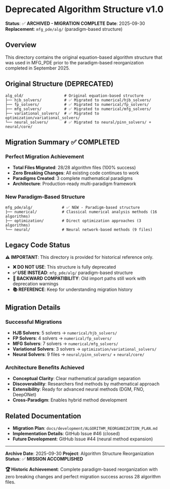 # Deprecated Algorithm Structure v1.0

**Status**: ✅ **ARCHIVED - MIGRATION COMPLETE**
**Date**: 2025-09-30
**Replacement**: `mfg_pde/alg/` (paradigm-based structure)

## Overview

This directory contains the original equation-based algorithm structure that was used in MFG_PDE prior to the paradigm-based reorganization completed in September 2025.

## Original Structure (DEPRECATED)

```
alg_old/                  # Original equation-based structure
├── hjb_solvers/          # ✅ Migrated to numerical/hjb_solvers/
├── fp_solvers/           # ✅ Migrated to numerical/fp_solvers/
├── mfg_solvers/          # ✅ Migrated to numerical/mfg_solvers/
├── variational_solvers/  # ✅ Migrated to optimization/variational_solvers/
└── neural_solvers/       # ✅ Migrated to neural/pinn_solvers/ + neural/core/
```

## Migration Summary ✅ COMPLETED

### **Perfect Migration Achievement**
- **Total Files Migrated**: 28/28 algorithm files (100% success)
- **Zero Breaking Changes**: All existing code continues to work
- **Paradigms Created**: 3 complete mathematical paradigms
- **Architecture**: Production-ready multi-paradigm framework

### **New Paradigm-Based Structure**
```
mfg_pde/alg/             # ✅ NEW - Paradigm-based structure
├── numerical/           # Classical numerical analysis methods (16 algorithms)
├── optimization/        # Direct optimization approaches (3 algorithms)
└── neural/              # Neural network-based methods (9 files)
```

## Legacy Code Status

**⚠️ IMPORTANT**: This directory is provided for historical reference only.

- **❌ DO NOT USE**: This structure is fully deprecated
- **✅ USE INSTEAD**: `mfg_pde/alg/` paradigm-based structure
- **🔄 BACKWARD COMPATIBILITY**: Old import paths still work with deprecation warnings
- **📚 REFERENCE**: Keep for understanding migration history

## Migration Details

### **Successful Migrations**
- **HJB Solvers**: 5 solvers → `numerical/hjb_solvers/`
- **FP Solvers**: 4 solvers → `numerical/fp_solvers/`
- **MFG Solvers**: 7 solvers → `numerical/mfg_solvers/`
- **Variational Solvers**: 3 solvers → `optimization/variational_solvers/`
- **Neural Solvers**: 9 files → `neural/pinn_solvers/` + `neural/core/`

### **Architecture Benefits Achieved**
- **Conceptual Clarity**: Clear mathematical paradigm separation
- **Discoverability**: Researchers find methods by mathematical approach
- **Extensibility**: Ready for advanced neural methods (DGM, FNO, DeepONet)
- **Cross-Paradigm**: Enables hybrid method development

## Related Documentation

- **Migration Plan**: `docs/development/ALGORITHM_REORGANIZATION_PLAN.md`
- **Implementation Details**: GitHub Issue #46 (closed)
- **Future Development**: GitHub Issue #44 (neural method expansion)

---

**Archive Date**: 2025-09-30
**Project**: Algorithm Structure Reorganization
**Status**: ✅ **MISSION ACCOMPLISHED**

**🏆 Historic Achievement**: Complete paradigm-based reorganization with zero breaking changes and perfect migration success across 28 algorithm files.
